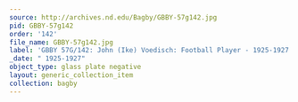 ```yaml
---
source: http://archives.nd.edu/Bagby/GBBY-57g142.jpg
pid: GBBY-57g142
order: '142'
file_name: GBBY-57g142.jpg
label: 'GBBY 57G/142: John (Ike) Voedisch: Football Player - 1925-1927'
_date: " 1925-1927"
object_type: glass plate negative
layout: generic_collection_item
collection: bagby
---
```

